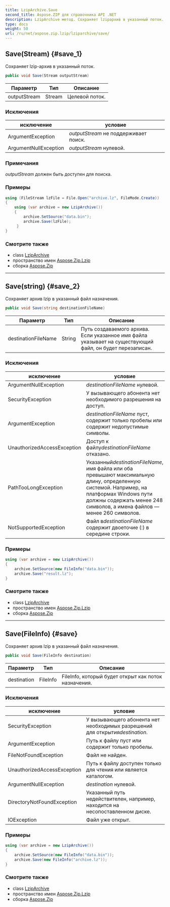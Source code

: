 ```yaml
---
title: LzipArchive.Save
second_title: Aspose.ZIP для справочника API .NET
description: LzipArchive метод. Сохраняет lzipархив в указанный поток.
type: docs
weight: 50
url: /ru/net/aspose.zip.lzip/lziparchive/save/
---
```

## Save(Stream) {#save_1}

Сохраняет lzip-архив в указанный поток.

```csharp
public void Save(Stream outputStream)
```

| Параметр | Тип | Описание |
| --- | --- | --- |
| outputStream | Stream | Целевой поток. |

### Исключения

| исключение | условие |
| --- | --- |
| ArgumentException | *outputStream* не поддерживает поиск. |
| ArgumentNullException | *outputStream* нулевой. |

### Примечания

*outputStream* должен быть доступен для поиска.

### Примеры

```csharp
using (FileStream lzFile = File.Open("archive.lz", FileMode.Create))
{
    using (var archive = new LzipArchive())
    {
        archive.SetSource("data.bin");
        archive.Save(lzFile);
     }
}
```

### Смотрите также

* class [LzipArchive](../)
* пространство имен [Aspose.Zip.Lzip](../../lziparchive/)
* сборка [Aspose.Zip](../../../)

---

## Save(string) {#save_2}

Сохраняет архив lzip в указанный файл назначения.

```csharp
public void Save(string destinationFileName)
```

| Параметр | Тип | Описание |
| --- | --- | --- |
| destinationFileName | String | Путь создаваемого архива. Если указанное имя файла указывает на существующий файл, он будет перезаписан. |

### Исключения

| исключение | условие |
| --- | --- |
| ArgumentNullException | *destinationFileName* нулевой. |
| SecurityException | У вызывающего абонента нет необходимого разрешения на доступ. |
| ArgumentException | *destinationFileName* пуст, содержит только пробелы или содержит недопустимые символы. |
| UnauthorizedAccessException | Доступ к файлу*destinationFileName* отказано. |
| PathTooLongException | Указанный*destinationFileName*, имя файла или оба превышают максимальную длину, определенную системой. Например, на платформах Windows пути должны содержать менее 248 символов, а имена файлов — менее 260 символов. |
| NotSupportedException | Файл в*destinationFileName* содержит двоеточие (:) в середине строки. |

### Примеры

```csharp
using (var archive = new LzipArchive()) 
{
    archive.SetSource(new FileInfo("data.bin"));
    archive.Save("result.lz");
}
```

### Смотрите также

* class [LzipArchive](../)
* пространство имен [Aspose.Zip.Lzip](../../lziparchive/)
* сборка [Aspose.Zip](../../../)

---

## Save(FileInfo) {#save}

Сохраняет архив lzip в указанный файл назначения.

```csharp
public void Save(FileInfo destination)
```

| Параметр | Тип | Описание |
| --- | --- | --- |
| destination | FileInfo | FileInfo, который будет открыт как поток назначения. |

### Исключения

| исключение | условие |
| --- | --- |
| SecurityException | У вызывающего абонента нет необходимых разрешений для открытия*destination*. |
| ArgumentException | Путь к файлу пуст или содержит только пробелы. |
| FileNotFoundException | Файл не найден. |
| UnauthorizedAccessException | Путь к файлу доступен только для чтения или является каталогом. |
| ArgumentNullException | *destination* нулевой. |
| DirectoryNotFoundException | Указанный путь недействителен, например, находится на несопоставленном диске. |
| IOException | Файл уже открыт. |

### Примеры

```csharp
using (var archive = new LzipArchive()) 
{
    archive.SetSource(new FileInfo("data.bin"));
    archive.Save(new FileInfo("archive.lz"));
}
```

### Смотрите также

* class [LzipArchive](../)
* пространство имен [Aspose.Zip.Lzip](../../lziparchive/)
* сборка [Aspose.Zip](../../../)


